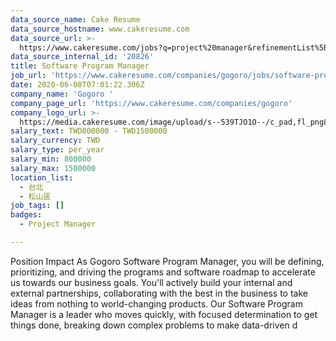 ```yaml
---
data_source_name: Cake Resume
data_source_hostname: www.cakeresume.com
data_source_url: >-
  https://www.cakeresume.com/jobs?q=project%20manager&refinementList%5Blang_name%5D%5B0%5D=English&refinementList%5Bsalary_type%5D=per_year&range%5Bsalary_range%5D%5Bmin%5D=1000000&page=2
data_source_internal_id: '20826'
title: Software Program Manager
job_url: 'https://www.cakeresume.com/companies/gogoro/jobs/software-program-manager'
date: 2020-06-08T07:01:22.306Z
company_name: 'Gogoro '
company_page_url: 'https://www.cakeresume.com/companies/gogoro'
company_logo_url: >-
  https://media.cakeresume.com/image/upload/s--539TJO1O--/c_pad,fl_png8,h_200,w_200/v1519962195/bs30ppqfsdpnhblxxk90.png
salary_text: TWD800000 - TWD1500000
salary_currency: TWD
salary_type: per_year
salary_min: 800000
salary_max: 1500000
location_list:
  - 台北
  - 松山區
job_tags: []
badges:
  - Project Manager

---
```


Position Impact As Gogoro Software Program Manager, you will be defining, prioritizing, and driving the programs and software roadmap to accelerate us towards our business goals. You'll actively build your internal and external partnerships, collaborating with the best in the business to take ideas from nothing to world-changing products. Our Software Program Manager is a leader who moves quickly, with focused determination to get things done, breaking down complex problems to make data-driven d